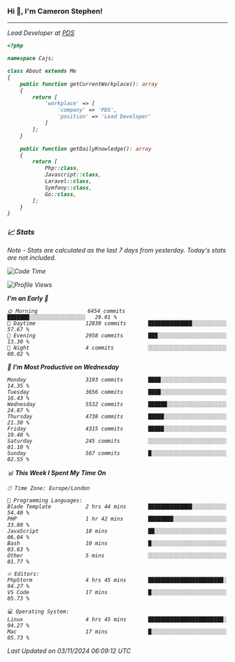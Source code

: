 ### Hi 👋, I'm Cameron Stephen!
<hr>
<p><em>Lead Developer at <a href="https://prindatasolutions.co.uk">PDS</a></p>


```php
<?php

namespace Cajs;

class About extends Me
{
    public function getCurrentWorkplace(): array
    {
        return [
            'workplace' => [
                'company' => 'PDS',
                'position' => 'Lead Developer'
            ]
        ];
    }

    public function getDailyKnowledge(): array
    {
        return [
            Php::class,
            Javascript::class,
            Laravel::class,
            Symfony::class,
            Go::class,
        ];
    }
}
```

### 📈 Stats
<p><em>Note - Stats are calculated as the last 7 days from yesterday. Today's stats are not included.</em></p>


<!--START_SECTION:waka-->
![Code Time](http://img.shields.io/badge/Code%20Time-4%2C042%20hrs%2054%20mins-blue)

![Profile Views](http://img.shields.io/badge/Profile%20Views-0-blue)

**I'm an Early 🐤** 

```text
🌞 Morning                6454 commits        ███████░░░░░░░░░░░░░░░░░░   29.01 % 
🌆 Daytime                12830 commits       ██████████████░░░░░░░░░░░   57.67 % 
🌃 Evening                2958 commits        ███░░░░░░░░░░░░░░░░░░░░░░   13.30 % 
🌙 Night                  4 commits           ░░░░░░░░░░░░░░░░░░░░░░░░░   00.02 % 
```
📅 **I'm Most Productive on Wednesday** 

```text
Monday                   3193 commits        ████░░░░░░░░░░░░░░░░░░░░░   14.35 % 
Tuesday                  3656 commits        ████░░░░░░░░░░░░░░░░░░░░░   16.43 % 
Wednesday                5532 commits        ██████░░░░░░░░░░░░░░░░░░░   24.87 % 
Thursday                 4738 commits        █████░░░░░░░░░░░░░░░░░░░░   21.30 % 
Friday                   4315 commits        █████░░░░░░░░░░░░░░░░░░░░   19.40 % 
Saturday                 245 commits         ░░░░░░░░░░░░░░░░░░░░░░░░░   01.10 % 
Sunday                   567 commits         █░░░░░░░░░░░░░░░░░░░░░░░░   02.55 % 
```


📊 **This Week I Spent My Time On** 

```text
🕑︎ Time Zone: Europe/London

💬 Programming Languages: 
Blade Template           2 hrs 44 mins       ██████████████░░░░░░░░░░░   54.40 % 
PHP                      1 hr 42 mins        ████████░░░░░░░░░░░░░░░░░   33.80 % 
JavaScript               18 mins             ██░░░░░░░░░░░░░░░░░░░░░░░   06.04 % 
Bash                     10 mins             █░░░░░░░░░░░░░░░░░░░░░░░░   03.63 % 
Other                    5 mins              ░░░░░░░░░░░░░░░░░░░░░░░░░   01.77 % 

🔥 Editors: 
PhpStorm                 4 hrs 45 mins       ████████████████████████░   94.27 % 
VS Code                  17 mins             █░░░░░░░░░░░░░░░░░░░░░░░░   05.73 % 

💻 Operating System: 
Linux                    4 hrs 45 mins       ████████████████████████░   94.27 % 
Mac                      17 mins             █░░░░░░░░░░░░░░░░░░░░░░░░   05.73 % 
```


 Last Updated on 03/11/2024 06:09:12 UTC
<!--END_SECTION:waka-->
